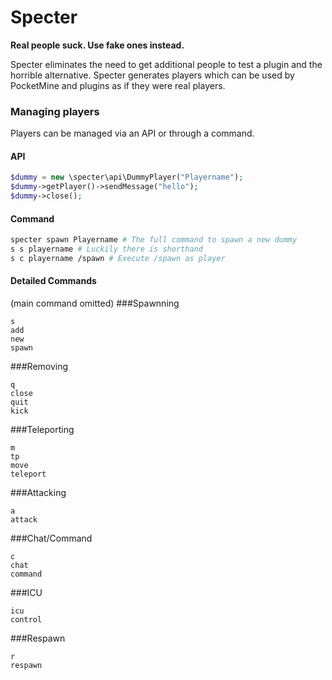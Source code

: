 Specter
=======
**Real people suck. Use fake ones instead.**

Specter eliminates the need to get additional people to test a plugin and the horrible alternative. Specter generates players which can be used by PocketMine and plugins as if they were real players.

### Managing players
Players can be managed via an API or through a command. 
#### API
```php
$dummy = new \specter\api\DummyPlayer("Playername");
$dummy->getPlayer()->sendMessage("hello");
$dummy->close();
```
#### Command
```bash
specter spawn Playername # The full command to spawn a new dummy
s s playername # Luckily there is shorthand
s c playername /spawn # Execute /spawn as player
```
#### Detailed Commands
(main command omitted)
###Spawnning
```
s
add
new
spawn
```
###Removing
```
q
close
quit
kick
```
###Teleporting
```
m
tp
move
teleport
```
###Attacking
```
a
attack
```
###Chat/Command
```
c
chat
command
```
###ICU
```
icu
control
```
###Respawn
```
r
respawn
```

